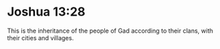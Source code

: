 # Joshua 13:28

This is the inheritance of the people of Gad according to their clans, with their cities and villages.
